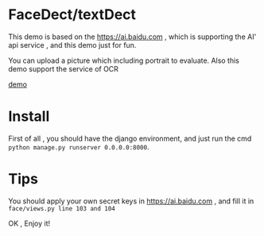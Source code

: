 # FaceDect/textDect
This demo is based on the https://ai.baidu.com , which is supporting the AI' api service , and this demo just for fun.

You can upload a picture which including portrait to evaluate. Also this demo support the service of OCR 

[demo](http://123.56.90.153:8001)

# Install
First of all , you should have the django environment, and just run the cmd `python manage.py runserver 0.0.0.0:8000`.

# Tips
You should apply your own secret keys in https://ai.baidu.com , and fill it in `face/views.py line 103 and 104`

OK , Enjoy it!

